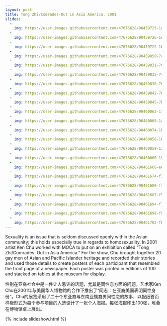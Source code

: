 ```yaml
---
layout: post
title: Tong Zhi/Comrades-Out in Asia America, 2001
slides:
  -
    img: https://user-images.githubusercontent.com/47676628/90459725-1cd8a180-e0d0-11ea-92f1-d89746a54ab7.jpg
  -
    img: https://user-images.githubusercontent.com/47676628/90459726-1ea26500-e0d0-11ea-9b1a-f7d58923e0dd.jpg
  -
    img: https://user-images.githubusercontent.com/47676628/90459722-1b0ede00-e0d0-11ea-8584-9a1cc34e0761.jpg
  -
    img: https://user-images.githubusercontent.com/47676628/90459850-7ccf4800-e0d0-11ea-9aeb-ca4eee55d073.jpg
  -
    img: https://user-images.githubusercontent.com/47676628/90459831-70e38600-e0d0-11ea-8601-e5dc8b6fc3c6.jpg
  -
    img: https://user-images.githubusercontent.com/47676628/90459835-74770d00-e0d0-11ea-8dcf-ab0348446937.jpg
  -
    img: https://user-images.githubusercontent.com/47676628/90459838-7640d080-e0d0-11ea-8af2-27581b8c1235.jpg
  -
    img: https://user-images.githubusercontent.com/47676628/90459842-78a32a80-e0d0-11ea-84fc-7197d698e709.jpg
  -
    img: https://user-images.githubusercontent.com/47676628/90459845-7b058480-e0d0-11ea-921b-8dc43ef13110.jpg
  -
    img: https://user-images.githubusercontent.com/47676628/90460063-17c82200-e0d1-11ea-9645-d110278213a1.jpg
  -
    img: https://user-images.githubusercontent.com/47676628/90460068-1a2a7c00-e0d1-11ea-97fe-8b7ec4c02a0c.jpg
  -
    img: https://user-images.githubusercontent.com/47676628/90460074-1bf43f80-e0d1-11ea-877f-02791a1c6a73.jpg
  -
    img: https://user-images.githubusercontent.com/47676628/90460056-10a11400-e0d1-11ea-9ad6-300b27d1a191.jpg
  -
    img: https://user-images.githubusercontent.com/47676628/90460059-139c0480-e0d1-11ea-90e4-43d246786dea.jpg
  -
    img: https://user-images.githubusercontent.com/47676628/90460060-15fe5e80-e0d1-11ea-8b1e-b932ef7ec68b.jpg
  -
    img: https://user-images.githubusercontent.com/47676628/90461666-ee10fa00-e0d4-11ea-99b4-450e902a4572.jpg
  -
    img: https://user-images.githubusercontent.com/47676628/90461674-f1a48100-e0d4-11ea-8e58-e1717208cf43.jpg
  -
    img: https://user-images.githubusercontent.com/47676628/90461680-f36e4480-e0d4-11ea-8101-21aaea1b9959.jpg
  -
    img: https://user-images.githubusercontent.com/47676628/90461687-f5d09e80-e0d4-11ea-8dd6-8ed907141837.jpg
  -
    img: https://user-images.githubusercontent.com/47676628/90461694-f79a6200-e0d4-11ea-8c5d-86d1c3651e5b.jpg
  -
    img: https://user-images.githubusercontent.com/47676628/90461698-f9642580-e0d4-11ea-9273-40c0994b8832.jpg
  -
    img: https://user-images.githubusercontent.com/47676628/90461702-fbc67f80-e0d4-11ea-8ec9-f5185d93ec20.jpg
---
```


Sexuality is an issue that is seldom discussed openly within the Asian community; this holds especially true in regards to homosexuality.  In 2001 artist Ken Chu worked with MOCA to put on an exhibition called “Tong Zhi/Comrades: Out in Asia America.”  For the show, Chu brought together 20 gay men of Asian and Pacific Islander heritage and recorded their stories and used those details to create posters of each participant that resembled the front page of a newspaper.  Each poster was printed in editions of 100 and stacked on tables at the museum for display.

性别在亚裔社会中是一件让人忌讳的话题，尤其是同性恋方面的问题。艺术家Ken Chu在2001年与美国华人博物馆的合作下推出了“同志：在亚裔美国表明同性身份”。Chu的展览采用了二十个东亚裔与东南亚族裔男同性恋的故事，以报纸首页样板形式为每个参与项目的人选设计了一张个人海报。每张海报印出100张，堆叠在博物馆桌上展出。

{% include slideshow.html %}
